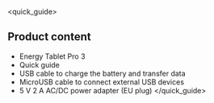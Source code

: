 <quick_guide> 
## Product content

* Energy Tablet Pro 3
* Quick guide
* USB cable to charge the battery and transfer data
* MicroUSB cable to connect external USB devices
* 5 V 2 A AC/DC power adapter (EU plug)
</quick_guide>
